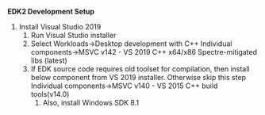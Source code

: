 
**EDK2 Development Setup**
1) Install Visual Studio 2019
    1) Run Visual Studio installer
    1) Select 
       Workloads->Desktop development with C++
       Individual components->MSVC v142 - VS 2019 C++ x64/x86 Spectre-mitigated libs (latest)
    1) If EDK source code requires old toolset for compilation, then install below component from VS 2019 installer. Otherwise skip this step
        Individual components->MSVC v140 - VS 2015 C++ build tools(v14.0)
        1) Also, install Windows SDK 8.1

